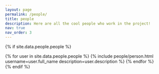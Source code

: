 ```yaml
---
layout: page
permalink: /people/
title: people
description: Here are all the cool people who work in the project!
nav: true
nav_order: 3
---
```


{% if site.data.people.people %}
<div class="repositories d-flex flex-wrap flex-md-row flex-column justify-content-between align-items-center">
  {% for user in site.data.people.people %}
    {% include people/person.html username=user.full_name description=user.description %}
  {% endfor %}
</div>
{% endif %}
